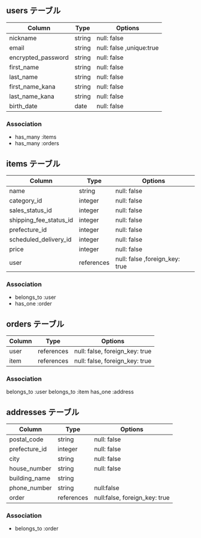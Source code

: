 ## users テーブル

| Column               | Type    | Options                 |
| -------------------- | ------- | -----------             |
| nickname             | string  | null: false             |
| email                | string  | null: false ,unique:true|
| encrypted_password   | string  | null: false              |
| first_name           | string  | null: false             |
| last_name            | string  | null: false             |
| first_name_kana      | string  | null: false             |
| last_name_kana       | string  | null: false             |
| birth_date           | date    | null: false             |



### Association

- has_many :items
- has_many :orders


## items テーブル

| Column                  | Type       | Options                        |
| ------------------------| ---------- | ------------------------------ |
| name                    | string     | null: false                    |
| category_id             | integer    | null: false                    |
| sales_status_id         | integer    | null: false                    |
| shipping_fee_status_id  | integer    | null: false                    |
| prefecture_id           | integer    | null: false                    |
| scheduled_delivery_id   | integer    | null: false                    |
| price                   | integer    | null: false                    |
| user                    | references | null: false ,foreign_key: true |


### Association

- belongs_to :user
- has_one :order

## orders テーブル

| Column  | Type       | Options                        |
| ------- | ---------- | ------------------------------ |
| user    | references | null: false, foreign_key: true |
| item    | references | null: false, foreign_key: true |

### Association

belongs_to :user
belongs_to :item
has_one :address

## addresses テーブル

| Column         | Type       | Options                       |
| -------------- | ---------- | ----------------------------- |
| postal_code    | string     | null: false                   |
| prefecture_id  | integer    | null: false                   |
| city           | string     | null: false                   |
| house_number   | string     | null: false                   |
| building_name  | string     |                               |
| phone_number   | string     | null:false                    |
| order          | references | null:false, foreign_key: true |

### Association

- belongs_to :order
